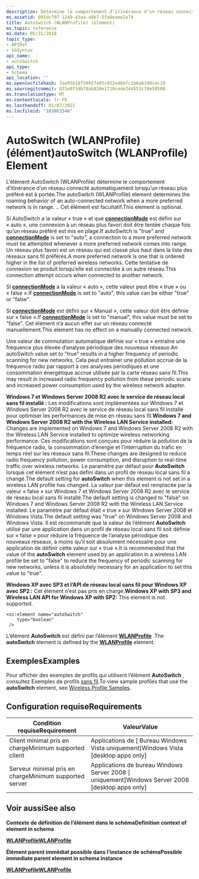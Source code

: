```yaml
---
description: Détermine le comportement d’itinérance d’un réseau connecté automatiquement lorsqu’un réseau plus préféré est à portée.
ms.assetid: 095dc797-1249-43aa-a8b7-5fa6eaee2a74
title: AutoSwitch (WLANProfile) (élément)
ms.topic: reference
ms.date: 05/31/2018
topic_type:
- APIRef
- kbSyntax
api_name:
- autoSwitch
api_type:
- Schema
api_location: ''
ms.openlocfilehash: 7ae05b18f58927e05c952edbbfc1b6a6190cec19
ms.sourcegitcommit: 831e8f3db78ab820e1710cede244553c70e50500
ms.translationtype: MT
ms.contentlocale: fr-FR
ms.lasthandoff: 01/07/2021
ms.locfileid: "103863346"
---
```

# <a name="autoswitch-wlanprofile-element"></a><span data-ttu-id="882c8-103">AutoSwitch (WLANProfile) (élément)</span><span class="sxs-lookup"><span data-stu-id="882c8-103">autoSwitch (WLANProfile) Element</span></span>

<span data-ttu-id="882c8-104">L’élément AutoSwitch (WLANProfile) détermine le comportement d’itinérance d’un réseau connecté automatiquement lorsqu’un réseau plus préféré est à portée.</span><span class="sxs-lookup"><span data-stu-id="882c8-104">The autoSwitch (WLANProfile) element determines the roaming behavior of an auto-connected network when a more preferred network is in range.</span></span> <span data-ttu-id="882c8-105">.</span><span class="sxs-lookup"><span data-stu-id="882c8-105">.</span></span> <span data-ttu-id="882c8-106">Cet élément est facultatif.</span><span class="sxs-lookup"><span data-stu-id="882c8-106">This element is optional.</span></span>

<span data-ttu-id="882c8-107">Si AutoSwitch a la valeur « true » et que [**connectionMode**](wlan-profileschema-connectionmode-wlanprofile-element.md) est défini sur « auto », une connexion à un réseau plus favori doit être tentée chaque fois qu’un réseau préféré est mis en plage.</span><span class="sxs-lookup"><span data-stu-id="882c8-107">If autoSwitch is "true" and [**connectionMode**](wlan-profileschema-connectionmode-wlanprofile-element.md) is set to "auto", a connection to a more preferred network must be attempted whenever a more preferred network comes into range.</span></span> <span data-ttu-id="882c8-108">Un réseau plus favori est un réseau qui est classé plus haut dans la liste des réseaux sans fil préférés.</span><span class="sxs-lookup"><span data-stu-id="882c8-108">A more preferred network is one that is ordered higher in the list of preferred wireless networks.</span></span> <span data-ttu-id="882c8-109">Cette tentative de connexion se produit lorsqu’elle est connectée à un autre réseau.</span><span class="sxs-lookup"><span data-stu-id="882c8-109">This connection attempt occurs when connected to another network.</span></span>

<span data-ttu-id="882c8-110">Si [**connectionMode**](wlan-profileschema-connectionmode-wlanprofile-element.md) a la valeur « auto », cette valeur peut être « true » ou « false ».</span><span class="sxs-lookup"><span data-stu-id="882c8-110">If [**connectionMode**](wlan-profileschema-connectionmode-wlanprofile-element.md) is set to "auto", this value can be either "true" or "false".</span></span>

<span data-ttu-id="882c8-111">Si [**connectionMode**](wlan-profileschema-connectionmode-wlanprofile-element.md) est défini sur « Manual », cette valeur doit être définie sur « false ».</span><span class="sxs-lookup"><span data-stu-id="882c8-111">If [**connectionMode**](wlan-profileschema-connectionmode-wlanprofile-element.md) is set to "manual", this value must be set to "false".</span></span> <span data-ttu-id="882c8-112">Cet élément n’a aucun effet sur un réseau connecté manuellement.</span><span class="sxs-lookup"><span data-stu-id="882c8-112">This element has no effect on a manually connected network.</span></span>

<span data-ttu-id="882c8-113">Une valeur de commutation automatique définie sur « true » entraîne une fréquence plus élevée d’analyse périodique des nouveaux réseaux.</span><span class="sxs-lookup"><span data-stu-id="882c8-113">An autoSwitch value set to "true" results in a higher frequency of periodic scanning for new networks.</span></span> <span data-ttu-id="882c8-114">Cela peut entraîner une pollution accrue de la fréquence radio par rapport à ces analyses périodiques et une consommation énergétique accrue utilisée par la carte réseau sans fil.</span><span class="sxs-lookup"><span data-stu-id="882c8-114">This may result in increased radio frequency pollution from these periodic scans and increased power consumption used by the wireless network adapter.</span></span>

<span data-ttu-id="882c8-115">**Windows 7 et Windows Server 2008 R2 avec le service de réseau local sans fil installé :** Les modifications sont implémentées sur Windows 7 et Windows Server 2008 R2 avec le service de réseau local sans fil installé pour optimiser les performances de mise en réseau sans fil.</span><span class="sxs-lookup"><span data-stu-id="882c8-115">**Windows 7 and Windows Server 2008 R2 with the Wireless LAN Service installed:** Changes are implemented on Windows 7 and Windows Server 2008 R2 with the Wireless LAN Service installed to optimize wireless networking performance.</span></span> <span data-ttu-id="882c8-116">Ces modifications sont conçues pour réduire la pollution de la fréquence radio, la consommation d’énergie et l’interruption du trafic en temps réel sur les réseaux sans fil.</span><span class="sxs-lookup"><span data-stu-id="882c8-116">These changes are designed to reduce radio frequency pollution, power consumption, and disruption to real-time traffic over wireless networks.</span></span> <span data-ttu-id="882c8-117">Le paramètre par défaut pour **AutoSwitch** lorsque cet élément n’est pas défini dans un profil de réseau local sans fil a changé.</span><span class="sxs-lookup"><span data-stu-id="882c8-117">The default setting for **autoSwitch** when this element is not set in a wireless LAN profile has changed.</span></span> <span data-ttu-id="882c8-118">La valeur par défaut est remplacée par la valeur « false » sur Windows 7 et Windows Server 2008 R2 avec le service de réseau local sans fil installé.</span><span class="sxs-lookup"><span data-stu-id="882c8-118">The default setting is changed to "false" on Windows 7 and Windows Server 2008 R2 with the Wireless LAN Service installed.</span></span> <span data-ttu-id="882c8-119">Le paramètre par défaut était « true » sur Windows Server 2008 et Windows Vista.</span><span class="sxs-lookup"><span data-stu-id="882c8-119">The default setting was "true" on Windows Server 2008 and Windows Vista.</span></span> <span data-ttu-id="882c8-120">Il est recommandé que la valeur de l’élément **AutoSwitch** utilisé par une application dans un profil de réseau local sans fil soit définie sur « false » pour réduire la fréquence de l’analyse périodique des nouveaux réseaux, à moins qu’il soit absolument nécessaire pour une application de définir cette valeur sur « true ».</span><span class="sxs-lookup"><span data-stu-id="882c8-120">It is recommended that the value of the **autoSwitch** element used by an application in a wireless LAN profile be set to "false" to reduce the frequency of periodic scanning for new networks, unless it is absolutely necessary for an application to set this value to "true".</span></span>

<span data-ttu-id="882c8-121">**Windows XP avec SP3 et l’API de réseau local sans fil pour Windows XP avec SP2 :** Cet élément n’est pas pris en charge.</span><span class="sxs-lookup"><span data-stu-id="882c8-121">**Windows XP with SP3 and Wireless LAN API for Windows XP with SP2:** This element is not supported.</span></span>

``` syntax
<xs:element name="autoSwitch"
    type="boolean"
 />
```

<span data-ttu-id="882c8-122">L’élément **AutoSwitch** est défini par l’élément [**WLANProfile**](wlan-profileschema-wlanprofile-element.md) .</span><span class="sxs-lookup"><span data-stu-id="882c8-122">The **autoSwitch** element is defined by the [**WLANProfile**](wlan-profileschema-wlanprofile-element.md) element.</span></span>

## <a name="examples"></a><span data-ttu-id="882c8-123">Exemples</span><span class="sxs-lookup"><span data-stu-id="882c8-123">Examples</span></span>

<span data-ttu-id="882c8-124">Pour afficher des exemples de profils qui utilisent l’élément **AutoSwitch** , consultez Exemples de profils [sans fil](wireless-profile-samples.md).</span><span class="sxs-lookup"><span data-stu-id="882c8-124">To view sample profiles that use the **autoSwitch** element, see [Wireless Profile Samples](wireless-profile-samples.md).</span></span>

## <a name="requirements"></a><span data-ttu-id="882c8-125">Configuration requise</span><span class="sxs-lookup"><span data-stu-id="882c8-125">Requirements</span></span>



| <span data-ttu-id="882c8-126">Condition requise</span><span class="sxs-lookup"><span data-stu-id="882c8-126">Requirement</span></span> | <span data-ttu-id="882c8-127">Valeur</span><span class="sxs-lookup"><span data-stu-id="882c8-127">Value</span></span> |
|-------------------------------------|------------------------------------------------------|
| <span data-ttu-id="882c8-128">Client minimal pris en charge</span><span class="sxs-lookup"><span data-stu-id="882c8-128">Minimum supported client</span></span><br/> | <span data-ttu-id="882c8-129">Applications de \[ Bureau Windows Vista uniquement\]</span><span class="sxs-lookup"><span data-stu-id="882c8-129">Windows Vista \[desktop apps only\]</span></span><br/>       |
| <span data-ttu-id="882c8-130">Serveur minimal pris en charge</span><span class="sxs-lookup"><span data-stu-id="882c8-130">Minimum supported server</span></span><br/> | <span data-ttu-id="882c8-131">Applications de bureau Windows Server 2008 \[ uniquement\]</span><span class="sxs-lookup"><span data-stu-id="882c8-131">Windows Server 2008 \[desktop apps only\]</span></span><br/> |



## <a name="see-also"></a><span data-ttu-id="882c8-132">Voir aussi</span><span class="sxs-lookup"><span data-stu-id="882c8-132">See also</span></span>

<dl> <dt>

<span data-ttu-id="882c8-133">**Contexte de définition de l’élément dans le schéma**</span><span class="sxs-lookup"><span data-stu-id="882c8-133">**Definition context of element in schema**</span></span>
</dt> <dt>

[<span data-ttu-id="882c8-134">**WLANProfile**</span><span class="sxs-lookup"><span data-stu-id="882c8-134">**WLANProfile**</span></span>](wlan-profileschema-wlanprofile-element.md)
</dt> <dt>

<span data-ttu-id="882c8-135">**Élément parent immédiat possible dans l’instance de schéma**</span><span class="sxs-lookup"><span data-stu-id="882c8-135">**Possible immediate parent element in schema instance**</span></span>
</dt> <dt>

[<span data-ttu-id="882c8-136">**WLANProfile**</span><span class="sxs-lookup"><span data-stu-id="882c8-136">**WLANProfile**</span></span>](wlan-profileschema-wlanprofile-element.md)
</dt> </dl>

 

 




